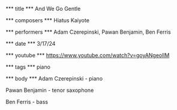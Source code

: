 *** title ***
And We Go Gentle

*** composers ***
Hiatus Kaiyote

*** performers ***
Adam Czerepinski, Pawan Benjamin, Ben Ferris

*** date ***
3/17/24

*** youtube ***
https://www.youtube.com/watch?v=goyANgeollM

*** tags ***
piano

*** body ***
Adam Czerepinski - piano

Pawan Benjamin - tenor saxophone

Ben Ferris - bass